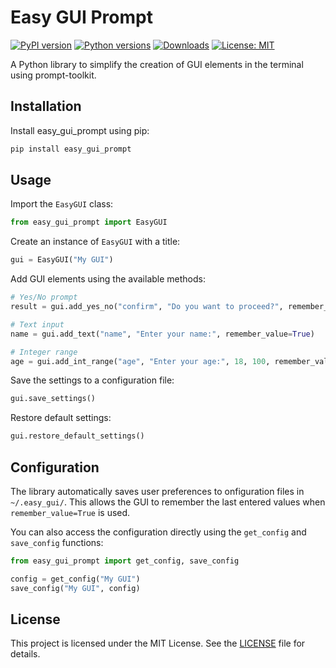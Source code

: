 # Easy GUI Prompt

[![PyPI version](https://badge.fury.io/py/easy_gui_prompt.svg)](https://badge.fury.io/py/easy_gui_prompt)
[![Python versions](https://img.shields.io/pypi/pyversions/easy_gui_prompt.svg)](https://pypi.org/project/easy_gui_prompt/)
[![Downloads](https://pepy.tech/badge/easy_gui_prompt)](https://pepy.tech/project/easy_gui_prompt)
[![License: MIT](https://img.shields.io/badge/License-MIT-yellow.svg)](https://opensource.org/licenses/MIT)

A Python library to simplify the creation of GUI elements in the terminal using prompt-toolkit.

## Installation

Install easy_gui_prompt using pip:

```bash
pip install easy_gui_prompt
```

## Usage

Import the `EasyGUI` class:

```python
from easy_gui_prompt import EasyGUI
```

Create an instance of `EasyGUI` with a title:

```python
gui = EasyGUI("My GUI")
```

Add GUI elements using the available methods:

```python
# Yes/No prompt
result = gui.add_yes_no("confirm", "Do you want to proceed?", remember_value=True)

# Text input
name = gui.add_text("name", "Enter your name:", remember_value=True)

# Integer range
age = gui.add_int_range("age", "Enter your age:", 18, 100, remember_value=True)
```

Save the settings to a configuration file:

```python
gui.save_settings()
```

Restore default settings:

```python
gui.restore_default_settings()
```

## Configuration

The library automatically saves user preferences to onfiguration files in `~/.easy_gui/`. This allows the GUI to remember the last entered values when `remember_value=True` is used.

You can also access the configuration directly using the `get_config` and `save_config` functions:

```python
from easy_gui_prompt import get_config, save_config

config = get_config("My GUI")
save_config("My GUI", config)
```

## License

This project is licensed under the MIT License. See the [LICENSE](LICENSE.txt) file for details.

